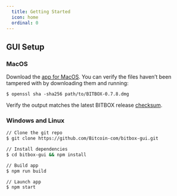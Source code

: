 ```yaml
---
  title: Getting Started
  icon: home
  ordinal: 0
---
```


## GUI Setup

### MacOS

Download the [app for MacOS](https://github.com/Bitcoin-com/bitbox-gui/releases/download/0.7.8/BITBOX-0.7.8.dmg). You can verify the files haven’t been tampered with by downloading them and running:

`
$ openssl sha -sha256 path/to/BITBOX-0.7.8.dmg
`

Verify the output matches the latest BITBOX release [checksum](https://github.com/Bitcoin-com/keys-n-hashes).

### Windows and  Linux

```bash
// Clone the git repo
$ git clone https://github.com/Bitcoin-com/bitbox-gui.git

// Install dependencies
$ cd bitbox-gui && npm install

// Build app
$ npm run build

// Launch app
$ npm start
```
<!-- 

## `Welcome to Bitbox`

### Dependencies 

#### NodeJS
`NodeJS` is a JavaScript runtime built on Chrome’s V8 engine. `npm` is the package manager for `NodeJS`

### MacOS and Linux

When installing on Unix platforms we recommend nvm the node version manager. 
Steps to setup

* Install nvm
  * `curl -o- https://raw.githubusercontent.com/creationix/nvm/v0.33.11/install.sh | bash`
* Install Long Term Stable (LTS) release of NodeJS
  * `nvm ls-remote`
  * `nvm install 8.11.3`

### Windows
Install NodeJs with the official installer from [nodejs.org](https://nodejs.org). Install the recommended version.

To create a scaffold, Windows users also require git command line tool to be installed. You can get it from here. -->
